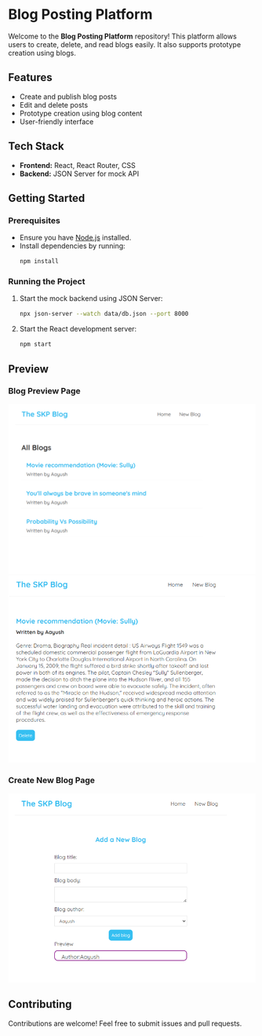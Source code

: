 # Blog Posting Platform

Welcome to the **Blog Posting Platform** repository! This platform allows users to create, delete, and read blogs easily. It also supports prototype creation using blogs.

## Features

- Create and publish blog posts
- Edit and delete posts
- Prototype creation using blog content
- User-friendly interface

## Tech Stack

- **Frontend:** React, React Router, CSS
- **Backend:** JSON Server for mock API

## Getting Started

### Prerequisites

- Ensure you have [Node.js](https://nodejs.org/) installed.
- Install dependencies by running:
  ```sh
  npm install
  ```

### Running the Project

1. Start the mock backend using JSON Server:
   ```sh
   npx json-server --watch data/db.json --port 8000
   ```
2. Start the React development server:
   ```sh
   npm start
   ```

## Preview

### Blog Preview Page

![Blog Preview](assets/pic1.png)
![Blog Preview2](assets/pic3.png)

### Create New Blog Page

![Create Blog](assets/pic2.png)

## Contributing

Contributions are welcome! Feel free to submit issues and pull requests.
